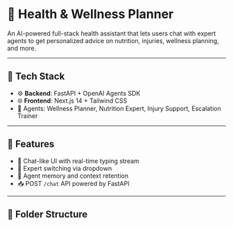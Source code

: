 # 🧠 Health & Wellness Planner

An AI-powered full-stack health assistant that lets users chat with expert agents to get personalized advice on nutrition, injuries, wellness planning, and more.

---

## 🚀 Tech Stack

- ⚙️ **Backend**: FastAPI + OpenAI Agents SDK
- 🌐 **Frontend**: Next.js 14 + Tailwind CSS
- 🤖 Agents: Wellness Planner, Nutrition Expert, Injury Support, Escalation Trainer

---

## 🧩 Features

- 💬 Chat-like UI with real-time typing stream
- 🔀 Expert switching via dropdown
- 🎯 Agent memory and context retention
- 📥 POST `/chat` API powered by FastAPI

---

## 📂 Folder Structure

